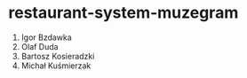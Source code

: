 # restaurant-system-muzegram

1. Igor Bzdawka
2. Olaf Duda
3. Bartosz Kosieradzki
4. Michał Kuśmierzak
